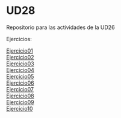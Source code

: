 # UD28
 Repositorio para las actividades de la UD26
 
 Ejercicios:

<a href="https://jordicunillerarivera.github.io/UD28/Ejercicio01/">Ejercicio01</a><br>
<a href="https://jordicunillerarivera.github.io/UD28/Ejercicio02/">Ejercicio02</a><br>
<a href="https://jordicunillerarivera.github.io/UD28/Ejercicio03/">Ejercicio03</a><br>
<a href="https://jordicunillerarivera.github.io/UD28/Ejercicio04/">Ejercicio04</a><br>
<a href="https://jordicunillerarivera.github.io/UD28/Ejercicio05/">Ejercicio05</a><br>
<a href="https://jordicunillerarivera.github.io/UD28/Ejercicio06/">Ejercicio06</a><br>
<a href="https://jordicunillerarivera.github.io/UD28/Ejercicio07/">Ejercicio07</a><br>
<a href="https://jordicunillerarivera.github.io/UD28/Ejercicio08/">Ejercicio08</a><br>
<a href="https://jordicunillerarivera.github.io/UD28/Ejercicio09/">Ejercicio09</a><br>
<a href="https://jordicunillerarivera.github.io/UD28/Ejercicio10/">Ejercicio10</a>
